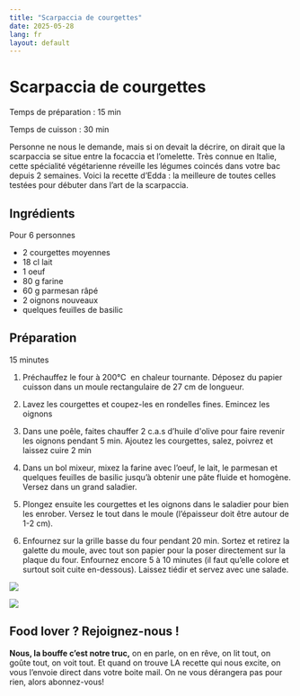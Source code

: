 ```yaml
---
title: "Scarpaccia de courgettes"
date: 2025-05-28
lang: fr
layout: default
---
```

# Scarpaccia de courgettes

Temps de préparation : 15 min

Temps de cuisson : 30 min

Personne ne nous le demande, mais si on devait la décrire, on dirait que la scarpaccia se situe entre la focaccia et l’omelette. Très connue en Italie, cette spécialité végétarienne réveille les légumes coincés dans votre bac depuis 2 semaines. Voici la recette d’Edda : la meilleure de toutes celles testées pour débuter dans l’art de la scarpaccia.

## Ingrédients

Pour 6 personnes

-   2 courgettes moyennes
-   18 cl lait
-   1 oeuf
-   80 g farine
-   60 g parmesan râpé
-   2 oignons nouveaux
-   quelques feuilles de basilic

## Préparation

15 minutes

1.  Préchauffez le four à 200°C  en chaleur tournante. Déposez du papier cuisson dans un moule rectangulaire de 27 cm de longueur.
    
2.  Lavez les courgettes et coupez-les en rondelles fines. Emincez les oignons
    
3.  Dans une poêle, faites chauffer 2 c.a.s d’huile d'olive pour faire revenir les oignons pendant 5 min. Ajoutez les courgettes, salez, poivrez et laissez cuire 2 min
    
4.  Dans un bol mixeur, mixez la farine avec l’oeuf, le lait, le parmesan et quelques feuilles de basilic jusqu’à obtenir une pâte fluide et homogène. Versez dans un grand saladier.
    
5.  Plongez ensuite les courgettes et les oignons dans le saladier pour bien les enrober. Versez le tout dans le moule (l’épaisseur doit être autour de 1-2 cm). 
6.  Enfournez sur la grille basse du four pendant 20 min. Sortez et retirez la galette du moule, avec tout son papier pour la poser directement sur la plaque du four. Enfournez encore 5 à 10 minutes (il faut qu’elle colore et surtout soit cuite en-dessous). Laissez tiédir et servez avec une salade.

![](https://recettes.belly-media.com/wp-content/uploads/2024/04/Wordpress-1200x1200-1-1.jpg)

![](https://recettes.belly-media.com/wp-content/uploads/2022/09/belly-nl-cta.jpg)

## Food lover ? Rejoignez-nous !

**Nous, la bouffe c’est notre truc,** on en parle, on en rêve, on lit tout, on goûte tout, on voit tout. Et quand on trouve LA recette qui nous excite, on vous l’envoie direct dans votre boite mail. On ne vous dérangera pas pour rien, alors abonnez-vous!